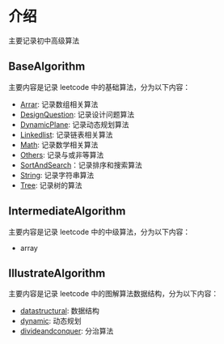 # 介绍
主要记录初中高级算法

## BaseAlgorithm
主要内容是记录 leetcode 中的基础算法，分为以下内容：
- [Arrar](./BaseAlgorithm/array): 记录数组相关算法 
- [DesignQuestion](./BaseAlgorithm/designQuestion): 记录设计问题算法
- [DynamicPlane](./baseAlgorithm/dynamicPlane): 记录动态规划算法
- [Linkedlist](./BaseAlgorithm/linkedlist): 记录链表相关算法 
- [Math](./BaseAlgorithm/math): 记录数学相关算法
- [Others](./BaseAlgorithm/others): 记录与或非等算法
- [SortAndSearch](./BaseAlgorithm/sortAndSearch)：记录排序和搜索算法
- [String](./BaseAlgorithm/string): 记录字符串算法
- [Tree](./BaseAlgorithm/tree): 记录树的算法


## IntermediateAlgorithm
主要内容是记录 leetcode 中的中级算法，分为以下内容：
- array


## IllustrateAlgorithm
主要内容是记录 leetcode 中的图解算法数据结构，分为以下内容：  
- [datastructural](./IllustrateAlgorithm/datastructural): 数据结构
- [dynamic](./IllustrateAlgorithm/dynamic): 动态规划
- [divideandconquer](./IllustrateAlgorithm/divideandconquer): 分治算法